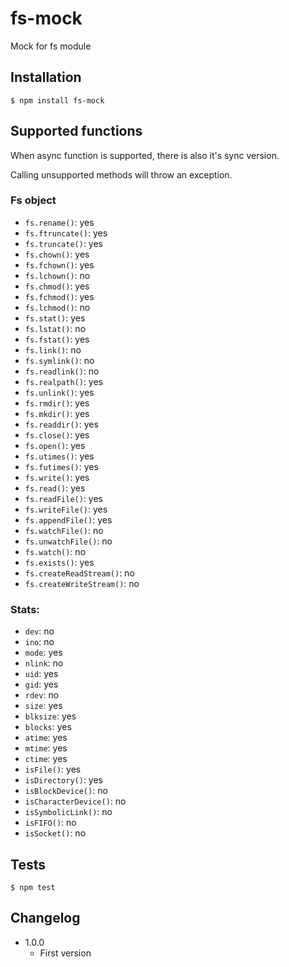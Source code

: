 # fs-mock

Mock for fs module

## Installation

```
$ npm install fs-mock
```

## Supported functions

When async function is supported, there is also it's sync version.

Calling unsupported methods will throw an exception.

### Fs object

* `fs.rename()`: yes
* `fs.ftruncate()`: yes
* `fs.truncate()`: yes
* `fs.chown()`: yes
* `fs.fchown()`: yes
* `fs.lchown()`: no
* `fs.chmod()`: yes
* `fs.fchmod()`: yes
* `fs.lchmod()`: no
* `fs.stat()`: yes
* `fs.lstat()`: no
* `fs.fstat()`: yes
* `fs.link()`: no
* `fs.symlink()`: no
* `fs.readlink()`: no
* `fs.realpath()`: yes
* `fs.unlink()`: yes
* `fs.rmdir()`: yes
* `fs.mkdir()`: yes
* `fs.readdir()`: yes
* `fs.close()`: yes
* `fs.open()`: yes
* `fs.utimes()`: yes
* `fs.futimes()`: yes
* `fs.write()`: yes
* `fs.read()`: yes
* `fs.readFile()`: yes
* `fs.writeFile()`: yes
* `fs.appendFile()`: yes
* `fs.watchFile()`: no
* `fs.unwatchFile()`: no
* `fs.watch()`: no
* `fs.exists()`: yes
* `fs.createReadStream()`: no
* `fs.createWriteStream()`: no

### Stats:

* `dev`: no
* `ino`: no
* `mode`: yes
* `nlink`: no
* `uid`: yes
* `gid`: yes
* `rdev`: no
* `size`: yes
* `blksize`: yes
* `blocks`: yes
* `atime`: yes
* `mtime`: yes
* `ctime`: yes
* `isFile()`: yes
* `isDirectory()`: yes
* `isBlockDevice()`: no
* `isCharacterDevice()`: no
* `isSymbolicLink()`: no
* `isFIFO()`: no
* `isSocket()`: no

## Tests

```
$ npm test
```

## Changelog

* 1.0.0
	+ First version